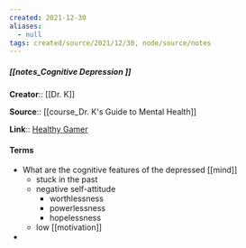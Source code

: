 ```yaml
---
created: 2021-12-30 
aliases:
  - null
tags: created/source/2021/12/30, node/source/notes
---
```


##### [[notes_Cognitive Depression ]]
**Creator**:: [[Dr. K]]
 
**Source**:: [[course_Dr. K's Guide to Mental Health]]

**Link**:: [Healthy Gamer](https://coaching.healthygamer.gg/guide/lessons/cognitive-depression)

#### Terms
- What are the cognitive features of the depressed [[mind]]
	- stuck in the past
	- negative self-attitude
		- worthlessness
		- powerlessness
		- hopelessness
	- low [[motivation]]
- 